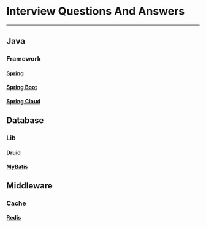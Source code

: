# Interview Questions And Answers

---

## Java

### Framework

#### [Spring](./Database/Druid/Q%26A.md)

#### [Spring Boot](./Java/Spring/Boot/Q%26A.md)

#### [Spring Cloud](./Java/Spring/Cloud/Q%26A.md)

## Database

### Lib

#### [Druid](./Database/Druid/Q%26A.md)

#### [MyBatis](./Database/MyBatis/Q%26A.md)

## Middleware

### Cache

#### [Redis](./Middleware/Cache/Redis/Q%26A.md)

